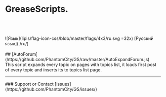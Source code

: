 # GreaseScripts.
<br/>
<br/>
<br/> ![Язык](lipis/flag-icon-css/blob/master/flags/4x3/ru.svg =32x) [Русский язык](./ru/)
<br/>
<br/>
## [AutoForum](https://github.com/PhantomCity/GS/raw/master/AutoExpandForum.js)
<br/>This script expands every topic on pages with topics list, it loads first post of every topic and inserts its to topics list page.
<br/>
<hr/>
### Support or Contact
[issues](https://github.com/PhantomCity/GS/issues/)

